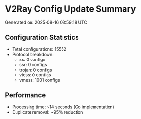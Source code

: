 # V2Ray Config Update Summary
Generated on: 2025-08-16 03:59:18 UTC

## Configuration Statistics
- Total configurations: 15552
- Protocol breakdown:
  - ss: 0 configs
  - ssr: 0 configs
  - trojan: 0 configs
  - vless: 0 configs
  - vmess: 1001 configs

## Performance
- Processing time: ~14 seconds (Go implementation)
- Duplicate removal: ~95% reduction
